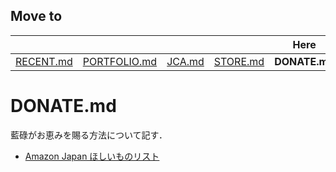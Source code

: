 ## Move to
|||||Here|||
|:-:|:-:|:-:|:-:|:-:|:-:|:-:|
|[RECENT.md](https://github.com/yustier/yustier/blob/master/RECENT.md)|[PORTFOLIO.md](https://github.com/yustier/yustier/blob/master/PORTFOLIO.md)|[JCA.md](https://github.com/yustier/yustier/blob/master/JCA.md)|[STORE.md](https://github.com/yustier/yustier/blob/master/STORE.md)|**DONATE.md**|[ABOUT.md](https://github.com/yustier/yustier/blob/master/ABOUT.md)|[README.md](https://github.com/yustier/yustier/blob/master/README.md)|


# DONATE.md
藍碌がお恵みを賜る方法について記す．


* [Amazon Japan ほしいものリスト](https://amzn.asia/2Otdx2G)


<!---
Copyright 2019 Airoku
-->
